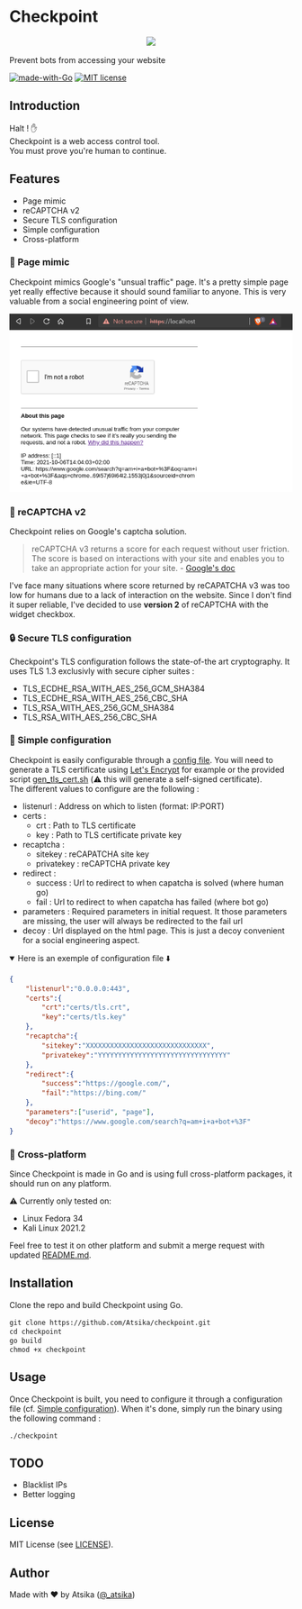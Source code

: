# Checkpoint

<div align="center">
    <img src="images/checkpoint-logo.png">
</div>

Prevent bots from accessing your website

[![made-with-Go](https://img.shields.io/badge/Made%20with-Go-blue.svg)](http://golang.org)  [![MIT license](https://img.shields.io/badge/License-MIT-blue.svg)](https://lbesson.mit-license.org/)

## Introduction

Halt ! ✋  
Checkpoint is a web access control tool.  
You must prove you're human to continue.  

## Features

* Page mimic
* reCAPTCHA v2
* Secure TLS configuration
* Simple configuration
* Cross-platform

### 👀 Page mimic

Checkpoint mimics Google's "unsual traffic" page. It's a pretty simple page yet really effective because it should sound familiar to anyone. This is very valuable from a social engineering point of view.

<div align="center">
    <img src="images/unusual_traffic.png">
</div>

### 🤖 reCAPTCHA v2

Checkpoint relies on Google's captcha solution.

> reCAPTCHA v3 returns a score for each request without user friction. The score is based on interactions with your site and enables you to take an appropriate action for your site. - [Google's doc](https://developers.google.com/recaptcha/docs/v3)

I've face many situations where score returned by reCAPATCHA v3 was too low for humans due to a lack of interaction on the website. Since I don't find it super reliable, I've decided to use **version 2** of reCAPTCHA with the widget checkbox.

### 🔒 Secure TLS configuration

Checkpoint's TLS configuration follows the state-of-the art cryptography. It uses TLS 1.3 exclusivly with secure cipher suites :
* TLS_ECDHE_RSA_WITH_AES_256_GCM_SHA384
* TLS_ECDHE_RSA_WITH_AES_256_CBC_SHA
* TLS_RSA_WITH_AES_256_GCM_SHA384
* TLS_RSA_WITH_AES_256_CBC_SHA

### 📄 Simple configuration

Checkpoint is easily configurable through a [config file](config.json). You will need to generate a TLS certificate using [Let's Encrypt]() for example or the provided script [gen_tls_cert.sh](gen_tls_cert.sh) (⚠️ this will generate a self-signed certificate).  
The different values to configure are the following :
* listenurl : Address on which to listen (format: IP:PORT)
* certs :
  * crt : Path to TLS certificate
  * key : Path to TLS certificate private key
* recaptcha :
  * sitekey : reCAPATCHA site key
  * privatekey : reCAPTCHA private key
* redirect : 
  * success : Url to redirect to when capatcha is solved (where human go)
  * fail : Url to redirect to when capatcha has failed (where bot go)
* parameters : Required parameters in initial request. It those parameters are missing, the user will always be redirected to the fail url
* decoy : Url displayed on the html page. This is just a decoy convenient for a social engineering aspect. 

<details open>
    <summary>Here is an exemple of configuration file ⬇️</summary>

```json
{   
    "listenurl":"0.0.0.0:443",
    "certs":{
        "crt":"certs/tls.crt",
        "key":"certs/tls.key"
    },
    "recaptcha":{
        "sitekey":"XXXXXXXXXXXXXXXXXXXXXXXXXXXXXX",
        "privatekey":"YYYYYYYYYYYYYYYYYYYYYYYYYYYYYYYY"
    },
    "redirect":{
        "success":"https://google.com/",
        "fail":"https://bing.com/"
    },
    "parameters":["userid", "page"],
    "decoy":"https://www.google.com/search?q=am+i+a+bot+%3F"
}
```
</details>

### 🤝 Cross-platform

Since Checkpoint is made in Go and is using full cross-platform packages, it should run on any platform.

  
⚠️ Currently only tested on:
* Linux Fedora 34
* Kali Linux 2021.2

Feel free to test it on other platform and submit a merge request with updated [README.md](README.md).

## Installation

Clone the repo and build Checkpoint using Go.

```
git clone https://github.com/Atsika/checkpoint.git
cd checkpoint
go build
chmod +x checkpoint
```

## Usage

Once Checkpoint is built, you need to configure it through a configuration file (cf. [Simple configuration](#simple-configration)). When it's done, simply run the binary using the following command :

```
./checkpoint
```

## TODO

* Blacklist IPs
* Better logging

## License

MIT License (see [LICENSE](LICENSE)).

## Author

Made with ❤️ by Atsika ([@_atsika](https://twitter.com/_atsika))